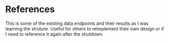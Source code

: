 # References

This is some of the existing data endpoints and their results as I was learning the struture. Useful for others to reimplement their own design or if I need to reference it again after the shutdown.

